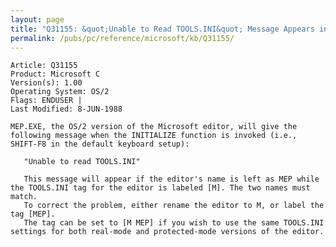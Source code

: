 ```yaml
---
layout: page
title: "Q31155: &quot;Unable to Read TOOLS.INI&quot; Message Appears in OS/2 with MEP"
permalink: /pubs/pc/reference/microsoft/kb/Q31155/
---
```


	Article: Q31155
	Product: Microsoft C
	Version(s): 1.00
	Operating System: OS/2
	Flags: ENDUSER |
	Last Modified: 8-JUN-1988
	
	MEP.EXE, the OS/2 version of the Microsoft editor, will give the
	following message when the INITIALIZE function is invoked (i.e.,
	SHIFT-F8 in the default keyboard setup):
	
	   "Unable to read TOOLS.INI"
	
	   This message will appear if the editor's name is left as MEP while
	the TOOLS.INI tag for the editor is labeled [M]. The two names must
	match.
	   To correct the problem, either rename the editor to M, or label the
	tag [MEP].
	   The tag can be set to [M MEP] if you wish to use the same TOOLS.INI
	settings for both real-mode and protected-mode versions of the editor.
